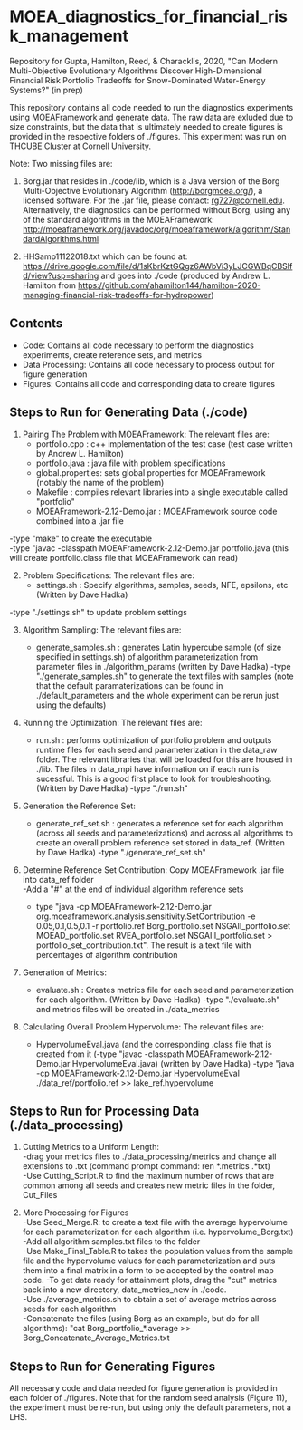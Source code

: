# MOEA_diagnostics_for_financial_risk_management
Repository for Gupta, Hamilton, Reed, &amp; Characklis, 2020, "Can Modern Multi-Objective Evolutionary Algorithms Discover High-Dimensional Financial Risk Portfolio Tradeoffs for Snow-Dominated Water-Energy Systems?" (in prep)

This repository contains all code needed to run the diagnostics experiments using MOEAFramework and generate data. The raw data are exluded due to size constraints, but the data that is ultimately needed to create figures is provided in the respective folders of ./figures. This experiment was run on THCUBE Cluster at Cornell University. 

Note: Two missing files are:

1) Borg.jar that resides in ./code/lib, which is a Java version of the Borg Multi-Objective Evolutionary Algorithm (http://borgmoea.org/), a licensed software. For the .jar file, please contact: rg727@cornell.edu. Alternatively, the diagnostics can be performed without Borg, using any of the standard algorithms in the MOEAFramework: http://moeaframework.org/javadoc/org/moeaframework/algorithm/StandardAlgorithms.html 

2) HHSamp11122018.txt which can be found at: https://drive.google.com/file/d/1sKbrKztGQgz6AWbVi3yLJCGWBqCBSIfd/view?usp=sharing and goes into ./code (produced by Andrew L. Hamilton from https://github.com/ahamilton144/hamilton-2020-managing-financial-risk-tradeoffs-for-hydropower)

## Contents ##
* Code: Contains all code necessary to perform the diagnostics experiments, create reference sets, and metrics
* Data Processing: Contains all code necessary to process output for figure generation 
* Figures: Contains all code and corresponding data to create figures

## Steps to Run for Generating Data (./code) ## 

1) Pairing The Problem with MOEAFramework: The relevant files are: 
    * portfolio.cpp : c++ implementation of the test case (test case written by Andrew L. Hamilton) 
    * portfolio.java : java file with problem specifications
    * global.properties: sets global properties for MOEAFramework (notably the name of the problem) 
    * Makefile : compiles relevant libraries into a single executable called "portfolio"
    * MOEAFramework-2.12-Demo.jar : MOEAFramework source code combined into a .jar file
    
 -type "make" to create the executable  
 -type "javac -classpath MOEAFramework-2.12-Demo.jar portfolio.java (this will create portfolio.class file that MOEAFramework can read)
 
 2) Problem Specifications: The relevant files are: 
    * settings.sh : Specify algorithms, samples, seeds, NFE, epsilons, etc (Written by Dave Hadka) 
    
-type "./settings.sh" to update problem settings 
 
 3) Algorithm Sampling: The relevant files are: 
    * generate_samples.sh : generates Latin hypercube sample (of size specified in settings.sh) of algorithm parameterization from  parameter files in ./algorithm_params (written by Dave Hadka)
-type "./generate_samples.sh" to generate the text files with samples 
(note that the default paramaterizations can be found in ./default_parameters and the whole experiment can be rerun just using the defaults)

 4) Running the Optimization: The relevant files are: 
    * run.sh : performs optimization of portfolio problem and outputs runtime files for each seed and parameterization in the data_raw folder. The relevant libraries that will be loaded for this are housed in ./lib. The files in data_mpi have information on if each run is sucessful. This is a good first place to look for troubleshooting. (Written by Dave Hadka)
 -type "./run.sh"   
 
 5) Generation the Reference Set: 
    * generate_ref_set.sh : generates a reference set for each algorithm (across all seeds and parameterizations) and across all algorithms to create an overall problem reference set stored in data_ref. (Written by Dave Hadka)
  -type "./generate_ref_set.sh"
  
6)  Determine Reference Set Contribution: 
    Copy MOEAFramework .jar file into data_ref folder  
    -Add a "#" at the end of individual algorithm reference sets  
    - type "java -cp MOEAFramework-2.12-Demo.jar org.moeaframework.analysis.sensitivity.SetContribution -e 0.05,0.1,0.5,0.1 -r portfolio.ref Borg_portfolio.set NSGAII_portfolio.set MOEAD_portfolio.set RVEA_portfolio.set NSGAIII_portfolio.set > portfolio_set_contribution.txt". The result is a text file with percentages of algorithm contribution
    
7) Generation of Metrics: 
   * evaluate.sh : Creates metrics file for each seed and parameterization for each algorithm. (Written by Dave Hadka)
  -type "./evaluate.sh" and metrics files will be created in ./data_metrics 

8) Calculating Overall Problem Hypervolume: The relevant files are: 

   * HypervolumeEval.java (and the corresponding .class file that is created from it (-type "javac -classpath MOEAFramework-2.12-   Demo.jar HypervolumeEval.java) (written by Dave Hadka)
-type "java -cp MOEAFramework-2.12-Demo.jar HypervolumeEval ./data_ref/portfolio.ref >> lake_ref.hypervolume
 
## Steps to Run for Processing Data (./data_processing) ##

1) Cutting Metrics to a Uniform Length:  
    -drag your metrics files to ./data_processing/metrics and change all extensions to .txt (command prompt command: ren *.metrics .*txt)  
    -Use Cutting_Script.R to find the maximum number of rows that are common among all seeds and creates new metric files in the folder,
Cut_Files  

2) More Processing for Figures  
  -Use Seed_Merge.R: to create a text file with the average hypervolume for each
parameterization for each algorithm (i.e. hypervolume_Borg.txt)  
  -Add all algorithm samples.txt files to the folder   
  -Use Make_Final_Table.R to takes the population values from the sample file and the hypervolume values for each parameterization and puts them into a final matrix in a form to be accepted by the control map code.
  -To get data ready for attainment plots, drag the "cut" metrics back into a new directory, data_metrics_new in ./code.  
  -Use ./average_metrics.sh to obtain a set of average metrics across seeds for each algorithm  
  -Concatenate the files (using Borg as an example, but do for all algorithms): "cat Borg_portfolio_*.average >> Borg_Concatenate_Average_Metrics.txt
  
## Steps to Run for Generating Figures ##

All necessary code and data needed for figure generation is provided in each folder of ./figures. Note that for the random seed analysis (Figure 11), the experiment must be re-run, but using only the default parameters, not a LHS. 


    
 
 

